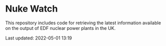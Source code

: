 # Nuke Watch

This repository includes code for retrieving the latest information available on the output of EDF nuclear power plants in the UK.

Last updated: 2022-05-01 13:19